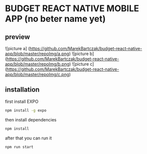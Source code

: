 # BUDGET REACT NATIVE MOBILE APP (no beter name yet)

## preview

![picture a] (https://github.com/MarekBartczak/budget-react-native-app/blob/master/repoImg/a.png)
![picture b] (https://github.com/MarekBartczak/budget-react-native-app/blob/master/repoImg/b.png)
![picture c] (https://github.com/MarekBartczak/budget-react-native-app/blob/master/repoImg/c.png)

## installation

first install EXPO

```bash
npm install -g expo
```

then install dependencies

```bash
npm install
```

after that you can run it

```bash
npm run start
```
